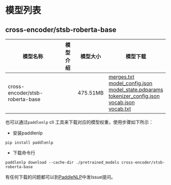 #  模型列表

## cross-encoder/stsb-roberta-base

| 模型名称 | 模型介绍 | 模型大小  | 模型下载 |
| --- | --- | --- | --- |
|cross-encoder/stsb-roberta-base|  | 475.51MB | [merges.txt](https://bj.bcebos.com/paddlenlp/models/community/cross-encoder/stsb-roberta-base/merges.txt)<br>[model_config.json](https://bj.bcebos.com/paddlenlp/models/community/cross-encoder/stsb-roberta-base/model_config.json)<br>[model_state.pdparams](https://bj.bcebos.com/paddlenlp/models/community/cross-encoder/stsb-roberta-base/model_state.pdparams)<br>[tokenizer_config.json](https://bj.bcebos.com/paddlenlp/models/community/cross-encoder/stsb-roberta-base/tokenizer_config.json)<br>[vocab.json](https://bj.bcebos.com/paddlenlp/models/community/cross-encoder/stsb-roberta-base/vocab.json)<br>[vocab.txt](https://bj.bcebos.com/paddlenlp/models/community/cross-encoder/stsb-roberta-base/vocab.txt) |

也可以通过`paddlenlp` cli 工具来下载对应的模型权重，使用步骤如下所示：

* 安装paddlenlp

```shell
pip install paddlenlp
```

* 下载命令行

```shell
paddlenlp download --cache-dir ./pretrained_models cross-encoder/stsb-roberta-base
```

有任何下载的问题都可以到[PaddleNLP](https://github.com/PaddlePaddle/PaddleNLP)中发Issue提问。